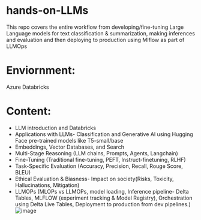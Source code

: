 # hands-on-LLMs
This repo covers the entire workflow from developing/fine-tuning Large Language models for text classification & summarization, making inferences and evaluation and then deploying to production using Mlflow as part of LLMOps

# Enviornment:
Azure Databricks

# Content:
* LLM introduction and Databricks
* Applications with LLMs- Classification and Generative AI using Hugging Face pre-trained models like T5-small/base
* Embeddings, Vector Databases, and Search
* Multi-Stage Reasoning (LLM chains, Prompts, Agents, Langchain)
* Fine-Tuning (Traditional fine-tuning, PEFT, Instruct-finetuning, RLHF)
* Task-Specific Evaluation (Accuracy, Precision, Recall, Rouge Score, BLEU)
* Ethical Evaluation & Biasness- Impact on society(Risks, Toxicity, Hallucinations, Mitigation)
* LLMOPs (MLOPs vs LLMOPs, model loading, Inference pipeline- Delta Tables, MLFLOW (experiment tracking & Model Registry), Orchestration using Delta Live Tables, Deployment to production from dev pipelines.)
![image](https://github.com/vineet1409/hands-on-LLMs/assets/34694449/f99f8782-0b73-4eee-84fd-8f80c3ebf10d)

